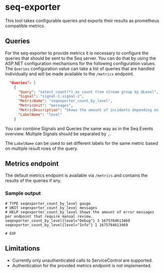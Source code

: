# seq-exporter
This tool takes configurable queries and exports their results as prometheus compatible metrics.

## Queries
For the seq-exporter to provide metrics it is necessary to configure the queries that should be sent to the Seq server. You can do that by using the ASP.NET configuration mechanisms for the following configuration values. The `Queries` configuration value can take a list of queries that are handled individually and will be made available to the `/metrics` endpoint.

```json
  "Queries": [
    {
      "Query": "select count(*) as count from stream group by @Level", 
      "Signal": "signal-1,signal-2",
      "MetricName": "seqexporter_count_by_level", 
      "MetricUnit": "messages",
      "MetricDescription": "Shows the amount of incidents depending on their level.",
      "LabelName": "level"
    }
```

You can combine Signals and Queries the same way as in the Seq Events overview. Multiple Signals should be separated by `,`.

The `LabelName` can be used to set different labels for the same metric based on multiple result rows of the query.

## Metrics endpoint
The default metrics endpoint is available via `/metrics` and contains the results of the queries if any.

### Sample output
```text
# TYPE seqexporter_count_by_level gauge
# UNIT seqexporter_count_by_level messages
# HELP seqexporter_count_by_level Shows the amount of error messages per endpoint that require manual review.
seqexporter_count_by_level{level="Debug"} 3 1675784613469
seqexporter_count_by_level{level="Info"} 1 1675784613469

# EOF
```

## Limitations
- Currently only unauthenticated calls to ServiceControl are supported.
- Authentication for the provided metrics endpoint is not implemented.